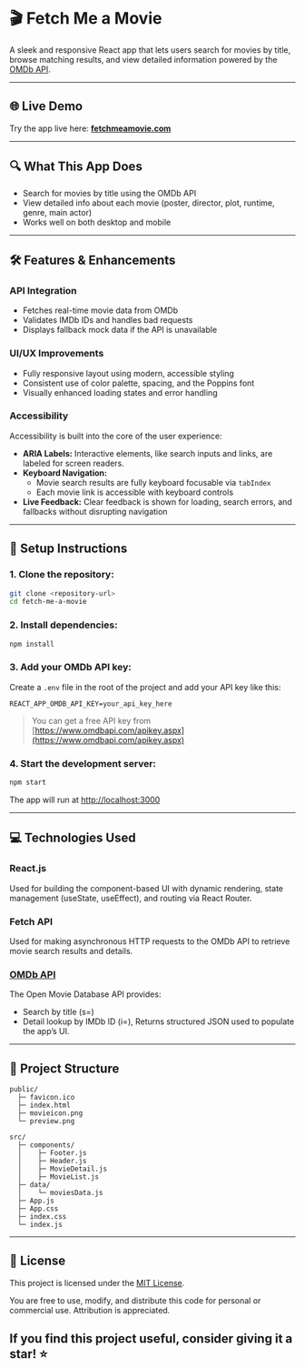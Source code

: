 # 🎬 Fetch Me a Movie

A sleek and responsive React app that lets users search for movies by title, browse matching results, and view detailed information powered by the [OMDb API](https://www.omdbapi.com/).

---

## 🌐 Live Demo

Try the app live here: **[fetchmeamovie.com](https://fetchmeamovie.com)**

---

## 🔍 What This App Does

- Search for movies by title using the OMDb API
- View detailed info about each movie (poster, director, plot, runtime, genre, main actor)
- Works well on both desktop and mobile

---

## 🛠 Features & Enhancements

### API Integration
- Fetches real-time movie data from OMDb
- Validates IMDb IDs and handles bad requests 
- Displays fallback mock data if the API is unavailable

### UI/UX Improvements
- Fully responsive layout using modern, accessible styling
- Consistent use of color palette, spacing, and the Poppins font
- Visually enhanced loading states and error handling

### Accessibility

Accessibility is built into the core of the user experience:

- **ARIA Labels:** Interactive elements, like search inputs and links, are labeled for screen readers.
- **Keyboard Navigation:**  
  - Movie search results are fully keyboard focusable via `tabIndex`  
  - Each movie link is accessible with keyboard controls  
- **Live Feedback:** Clear feedback is shown for loading, search errors, and fallbacks without disrupting navigation

---

## 🚀 Setup Instructions

### 1. Clone the repository:
```bash
git clone <repository-url>
cd fetch-me-a-movie
```

### 2. Install dependencies:
```bash
npm install
```

### 3. Add your OMDb API key:

Create a `.env` file in the root of the project and add your API key like this:

```env
REACT_APP_OMDB_API_KEY=your_api_key_here
```

> You can get a free API key from [https://www.omdbapi.com/apikey.aspx](https://www.omdbapi.com/apikey.aspx)

### 4. Start the development server:
```bash
npm start
```

The app will run at [http://localhost:3000](http://localhost:3000)

---

## 💻 Technologies Used

### React.js  
Used for building the component-based UI with dynamic rendering, state management (useState, useEffect), and routing via React Router.

### Fetch API  
Used for making asynchronous HTTP requests to the OMDb API to retrieve movie search results and details.

### [OMDb API](https://www.omdbapi.com/)  
The Open Movie Database API provides:
- Search by title (s=)
- Detail lookup by IMDb ID (i=), Returns structured JSON used to populate the app’s UI.

---

## 📁 Project Structure

```
public/
  ├─ favicon.ico
  ├─ index.html
  ├─ movieicon.png
  └─ preview.png

src/
  ├─ components/
  │    ├─ Footer.js
  │    ├─ Header.js
  │    ├─ MovieDetail.js
  │    ├─ MovieList.js
  ├─ data/
  │    └─ moviesData.js
  ├─ App.js
  ├─ App.css
  ├─ index.css
  └─ index.js
```

---

## 📜 License

This project is licensed under the [MIT License](./LICENSE.txt).

You are free to use, modify, and distribute this code for personal or commercial use. Attribution is appreciated.

## If you find this project useful, consider giving it a star! ⭐


